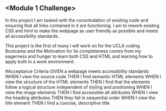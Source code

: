 ## <Module 1 Challenge>

In this project I am tasked with the consolodation of existing code and ensuring that all links contained in it are functioning. I am to rework existing CSS and html to make the webpage as user friendly as possible and meets all accessibility standards.

This project is the first of many I will work on for the UCLA coding Bootcamp and the Motivation for its completeness comes from my eagerness and hunger to learn both CSS and HTML and learning how to apply both in a work environment. 

#Acceptance Criteria
GIVEN a webpage meets accessibility standards
WHEN I view the source code
THEN I find semantic HTML elements
WHEN I view the structure of the HTML elements
THEN I find that the elements follow a logical structure independent of styling and positioning
WHEN I view the image elements
THEN I find accessible alt attributes
WHEN I view the heading attributes
THEN they fall in sequential order
WHEN I view the title element
THEN I find a concise, descriptive title
